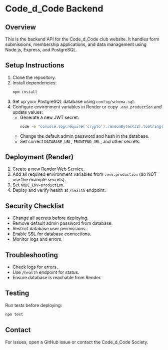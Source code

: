 # Code_d_Code Backend

## Overview
This is the backend API for the Code_d_Code club website. It handles form submissions, membership applications, and data management using Node.js, Express, and PostgreSQL.

## Setup Instructions
1. Clone the repository.
2. Install dependencies:
	```bash
	npm install
	```
3. Set up your PostgreSQL database using `config/schema.sql`.
4. Configure environment variables in Render or copy `.env.production` and update values:
	- Generate a new JWT secret:
	  ```bash
	  node -e "console.log(require('crypto').randomBytes(32).toString('hex'))"
	  ```
	- Change the default admin password and hash in the database.
	- Set correct `DATABASE_URL`, `FRONTEND_URL`, and other secrets.

## Deployment (Render)
1. Create a new Render Web Service.
2. Add all required environment variables from `.env.production` (do NOT use the example secrets).
3. Set `NODE_ENV=production`.
4. Deploy and verify health at `/health` endpoint.

## Security Checklist
- Change all secrets before deploying.
- Remove default admin password from database.
- Restrict database user permissions.
- Enable SSL for database connections.
- Monitor logs and errors.

## Troubleshooting
- Check logs for errors.
- Use `/health` endpoint for status.
- Ensure database is reachable from Render.

## Testing
Run tests before deploying:
```bash
npm test
```

## Contact
For issues, open a GitHub issue or contact the Code_d_Code Society.
